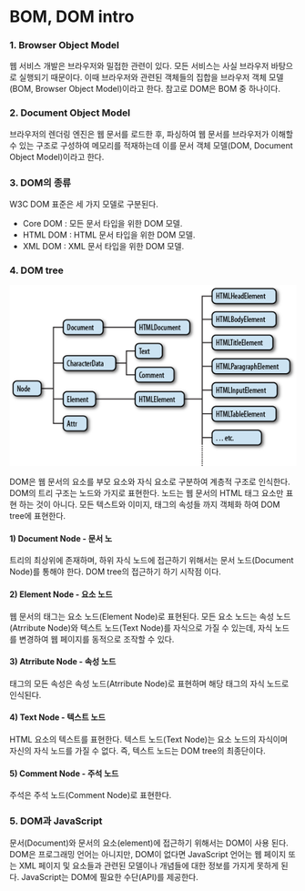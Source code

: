 # BOM, DOM intro

### 1. Browser Object Model

웹 서비스 개발은 브라우저와 밀접한 관련이 있다. 모든 서비스는 사실 브라우저 바탕으로 실행되기 때문이다. 이때 브라우저와 관련된 객체들의 집합을 브라우저 객체 모델\(BOM, Browser Object Model\)이라고 한다. 참고로 DOM은 BOM 중 하나이다.  

### 2. Document Object Model

브라우저의 렌더링 엔진은 웹 문서를 로드한 후, 파싱하여 웹 문서를 브라우저가 이해할 수 있는 구조로 구성하여 메모리를 적재하는데 이를 문서 객체 모델\(DOM, Document Object Model\)이라고 한다.

### 3. DOM의 종류

W3C DOM 표준은 세 가지 모델로 구분된다.

* Core DOM : 모든 문서 타입을 위한 DOM 모델.
* HTML DOM : HTML  문서 타입을 위한 DOM 모델.
* XML DOM : XML 문서 타입을 위한 DOM 모델.

### 4. DOM tree

![DOM tree](../.gitbook/assets/253bb93956d506c722.png)

DOM은 웹 문서의 요소를 부모 요소와 자식 요소로 구분하여 계층적 구조로 인식한다. DOM의 트리 구조는 노드와 가지로 표현한다. 노드는 웹 문서의 HTML 태그 요소만 표현 하는 것이 아니다. 모든 텍스트와 이미지, 태그의 속성들 까지 객체화 하여 DOM tree에 표현한다.

#### 1\) Document Node - 문서 노

트리의 최상위에 존재하며, 하위 자식 노드에 접근하기 위해서는 문서 노드\(Document Node\)를 통해야 한다. DOM tree의 접근하기 하기 시작점 이다.

#### 2\) Element Node - 요소 노드

웹 문서의 태그는 요소 노드\(Element Node\)로 표현된다. 모든 요소 노드는 속성 노드\(Atrribute Node\)와 텍스트 노드\(Text Node\)를 자식으로 가질 수 있는데, 자식 노드를 변경하여 웹 페이지를 동적으로 조작할 수 있다.

#### 3\) Atrribute Node - 속성 노드

태그의 모든 속성은 속성 노드\(Atrribute Node\)로 표현하며 해당 태그의 자식 노드로 인식된다.

#### 4\) Text Node - 텍스트 노드

HTML 요소의 텍스트를 표현한다. 텍스트 노드\(Text Node\)는 요소 노드의 자식이며 자신의 자식 노드를 가질 수 없다. 즉, 텍스트 노드는 DOM tree의 최종단이다.

#### 5\) Comment Node - 주석 노드

주석은 주석 노드\(Comment Node\)로 표현한다.

### 5. DOM과 JavaScript <a id="4-dom&#xACFC;-javascript"></a>

문서\(Document\)와 문서의 요소\(element\)에 접근하기 위해서는 DOM이 사용 된다. DOM은 프로그래밍 언어는 아니지만, DOM이 없다면 JavaScript 언어는 웹 페이지 또는 XML 페이지 및 요소들과 관련된 모델이나 개념들에 대한 정보를 가지게 못하게 된다. JavaScript는 DOM에 필요한 수단\(API\)를 제공한다.



